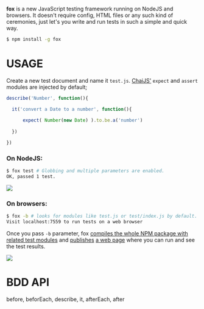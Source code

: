 **fox** is a new JavaScript testing framework running on NodeJS and browsers. 
It doesn't require config, HTML files or any such kind of ceremonies, 
just let's you write and run tests in such a simple and quick way.

```bash
$ npm install -g fox
```

# USAGE

Create a new test document and name it `test.js`. [ChaiJS'](http://chaijs.com) `expect` and `assert` modules are injected by default;

```js
describe('Number', function(){

  it('convert a Date to a number', function(){
      
      expect( Number(new Date) ).to.be.a('number')
      
  })

})
```

### On NodeJS:

```bash
$ fox test # Globbing and multiple parameters are enabled.
OK, passed 1 test.
```

![](https://dl.dropbox.com/s/agkrqwdrw3jlfhs/fox_cli.png?token_hash=AAET5mc15WE-bx9WlW0CLmZwk4N0K0qgcT9PMh72NX_KCA)

### On browsers:

```bash
$ fox -b # looks for modules like test.js or test/index.js by default.
Visit localhost:7559 to run tests on a web browser
```

Once you pass `-b` parameter, fox [compiles the whole NPM package with related
test modules](https://github.com/azer/fox/blob/master/lib/browser.js#L18) and [publishes](https://github.com/azer/fox/blob/master/lib/server.js#L19) [a web page](https://github.com/azer/fox/blob/master/web/index.html) where you can run and see the test results.

![](https://dl.dropbox.com/s/vxqjrcs21lkyu31/fox_browsers.png?token_hash=AAGmgetvrDsTtDSypyyWiI1jhH2rJqQkBSrghjypyj2k1Q)

# BDD API

before, beforEach, describe, it, afterEach, after
